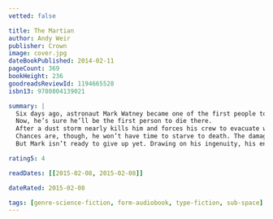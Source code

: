 ```yaml
---
vetted: false

title: The Martian
author: Andy Weir
publisher: Crown
image: cover.jpg
dateBookPublished: 2014-02-11
pageCount: 369
bookHeight: 236
goodreadsReviewId: 1194665528
isbn13: 9780804139021

summary: |
  Six days ago, astronaut Mark Watney became one of the first people to walk on Mars. 
  Now, he’s sure he’ll be the first person to die there.
  After a dust storm nearly kills him and forces his crew to evacuate while thinking him dead, Mark finds himself stranded and completely alone with no way to even signal Earth that he’s alive—and even if he could get word out, his supplies would be gone long before a rescue could arrive. 
  Chances are, though, he won’t have time to starve to death. The damaged machinery, unforgiving environment, or plain-old “human error” are much more likely to kill him first. 
  But Mark isn’t ready to give up yet. Drawing on his ingenuity, his engineering skills — and a relentless, dogged refusal to quit — he steadfastly confronts one seemingly insurmountable obstacle after the next. Will his resourcefulness be enough to overcome the impossible odds against him?

rating5: 4

readDates: [[2015-02-08, 2015-02-08]]

dateRated: 2015-02-08

tags: [genre-science-fiction, form-audiobook, type-fiction, sub-space]
---
```

